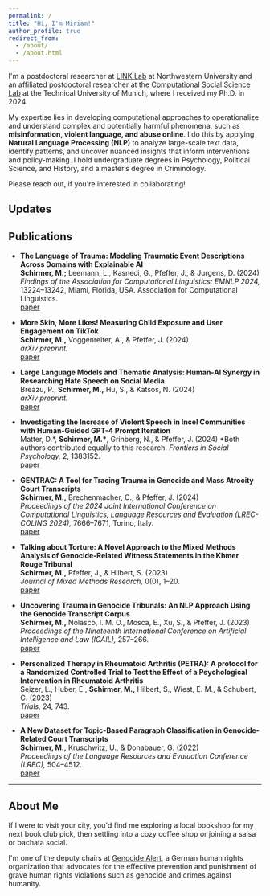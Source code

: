 ```yaml
---
permalink: /
title: "Hi, I'm Miriam!"
author_profile: true
redirect_from: 
  - /about/
  - /about.html
---
```


I'm a postdoctoral researcher at [LINK Lab](https://link.soc.northwestern.edu/about-us/) at Northwestern University and an affiliated postdoctoral researcher at the [Computational Social Science Lab](https://www.hfp.tum.de/css/startseite/) at the Technical University of Munich, where I received my Ph.D. in 2024. 

My expertise lies in developing computational approaches to operationalize and understand complex and potentially harmful phenomena, such as **misinformation, violent language, and abuse online**. I do this by applying **Natural Language Processing (NLP)** to analyze large-scale text data, identify patterns, and uncover nuanced insights that inform interventions and policy-making.
I hold undergraduate degrees in Psychology, Political Science, and History, and a master’s degree in Criminology.

Please reach out, if you're interested in collaborating!

Updates
------


Publications
------
- **The Language of Trauma: Modeling Traumatic Event Descriptions Across Domains with Explainable AI**  
  **Schirmer, M.;** Leemann, L., Kasneci, G., Pfeffer, J., & Jurgens, D. (2024)  
  *Findings of the Association for Computational Linguistics: EMNLP 2024,* 13224–13242, Miami, Florida, USA. Association for Computational Linguistics.  
  [paper](https://aclanthology.org/2024.findings-emnlp.773)

- **More Skin, More Likes! Measuring Child Exposure and User Engagement on TikTok**  
  **Schirmer, M.,** Voggenreiter, A., & Pfeffer, J. (2024)  
  *arXiv preprint.*  
  [paper](https://arxiv.org/abs/2408.05622)

- **Large Language Models and Thematic Analysis: Human-AI Synergy in Researching Hate Speech on Social Media**  
  Breazu, P., **Schirmer, M.,** Hu, S., & Katsos, N. (2024)  
  *arXiv preprint.*  
  [paper](https://arxiv.org/abs/2408.05126)

- **Investigating the Increase of Violent Speech in Incel Communities with Human-Guided GPT-4 Prompt Iteration**  
  Matter, D.\*, **Schirmer, M.\***, Grinberg, N., & Pfeffer, J. (2024) 
  \*Both authors contributed equally to this research.
  *Frontiers in Social Psychology,* 2, 1383152.  
  [paper](https://doi.org/10.3389/frsps.2024.1383152)  

- **GENTRAC: A Tool for Tracing Trauma in Genocide and Mass Atrocity Court Transcripts**  
  **Schirmer, M.,** Brechenmacher, C., & Pfeffer, J. (2024)  
  *Proceedings of the 2024 Joint International Conference on Computational Linguistics, Language Resources and Evaluation (LREC-COLING 2024),* 7666–7671, Torino, Italy.  
  [paper](https://aclanthology.org/2024.lrec-main.677)

- **Talking about Torture: A Novel Approach to the Mixed Methods Analysis of Genocide-Related Witness Statements in the Khmer Rouge Tribunal**  
  **Schirmer, M.,** Pfeffer, J., & Hilbert, S. (2023)  
  *Journal of Mixed Methods Research,* 0(0), 1–20.  
  [paper](https://doi.org/10.1177/15586898231218463)

- **Uncovering Trauma in Genocide Tribunals: An NLP Approach Using the Genocide Transcript Corpus**  
  **Schirmer, M.,** Nolasco, I. M. O., Mosca, E., Xu, S., & Pfeffer, J. (2023)  
  *Proceedings of the Nineteenth International Conference on Artificial Intelligence and Law (ICAIL),* 257–266.  
  [paper](https://doi.org/10.1145/3594536.3595147)

- **Personalized Therapy in Rheumatoid Arthritis (PETRA): A protocol for a Randomized Controlled Trial to Test the Effect of a Psychological Intervention in Rheumatoid Arthritis**  
  Seizer, L., Huber, E., **Schirmer, M.,** Hilbert, S., Wiest, E. M., & Schubert, C. (2023)  
  *Trials,* 24, 743.  
  [paper](https://doi.org/10.1186/s13063-023-07707-0)

- **A New Dataset for Topic-Based Paragraph Classification in Genocide-Related Court Transcripts**  
  **Schirmer, M.,** Kruschwitz, U., & Donabauer, G. (2022)  
  *Proceedings of the Language Resources and Evaluation Conference (LREC),* 504–4512.  
  [paper](https://aclanthology.org/2022.lrec-1.479)


------


About Me
------

If I were to visit your city, you'd find me exploring a local bookshop for my next book club pick, then settling into a cozy coffee shop or joining a salsa or bachata social.

I'm one of the deputy chairs at [Genocide Alert](https://www.genocide-alert.de/about/), a German human rights organization that advocates for the effective prevention and punishment of grave human rights violations such as genocide and crimes against humanity.
